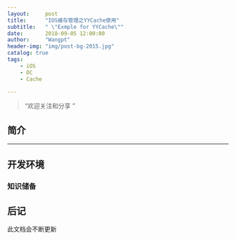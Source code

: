 ```yaml
---
layout:     post
title:      "IOS缓存管理之YYCache使用"
subtitle:   " \"Exmple for YYCache\""
date:       2018-09-05 12:00:00
author:     "Wangpt"
header-img: "img/post-bg-2015.jpg"
catalog: true
tags:
    - iOS
    - OC
    - Cache

---
```


> “欢迎关注和分享 ”


## 简介

---

## 开发环境


### 知识储备



## 后记

此文档会不断更新
